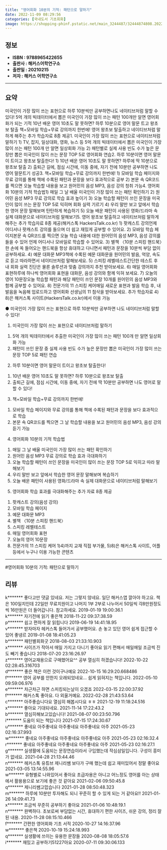 ```yaml
---
title: "영어회화 10분의 기적: 패턴으로 말하기"
date: 2022-11-09 08:29:56
categories: [국내도서 기초회화]
image: https://shopping-phinf.pstatic.net/main_3244487/32444874808.20221019142335.jpg
---
```


## **정보**

- **ISBN : 9788965422655**
- **출판사 : 해커스어학연구소**
- **출판일 : 20210215**
- **저자 : 해커스 어학연구소**

------



## **요약**

미국인이 가장 많이 쓰는 표현으로 하루 10분씩만 공부하면나도 네이티브처럼 말할 수 있다!  5억 개의 빅데이터에서 뽑은 미국인이 가장 많이 쓰는 패턴 100개만 알면 영어회화가 되는 기적 10년 배운 영어 10초도 말 못하면? 하루 10분으로 영어 말문 트고 왕초보 탈출 책+모바일 학습+무료 강의까지 한번에! 영어 왕초보 탈출하고 네이티브처럼 말하게 해주는 추가 학습자료 8종 제공1. 미국인이 가장 많이 쓰는 표현으로 네이티브처럼 말하기 1) TV, 잡지, 일상대화, 영화, 뉴스 등 5억 개의 빅데이터에서 뽑은 미국인이 가장 많이 쓰는 패턴 100개 만 알면 일상회화 가능 2) 패턴별로 실제 사용 빈도 수가 높은 문장만 뽑은 미국인이 많이 쓰는 문장 TOP 5로 영어회화 연습2. 하루 10분이면 영어 말문이 트이고 왕초보 탈출한다! 1) 10년 배운 영어 10초도 말 못하면? 하루에 딱 10분으로 왕초보 탈출 2) 출퇴근 길에, 점심 시간에, 이동 중에, 자기 전에 10분만 공부하면 나도 영어 말문트기 성공3. 책+모바일 학습+무료 강의까지 한번에! 1) 모바일 학습 페이지와 무료 강의를 통해 책에 수록된 패턴과 문장을 보다 효과적으로 공부 2) 본문 속 QR코드를 찍으면 오늘 학습할 내용을 보고 원어민의 음성 MP3, 음성 강의 청취 가능4. 영어회화 10분의 기적 학습법1) 매일 그 날 배울 미국인이 가장 많이 쓰는 패턴 확인하기 2) 원어민 음성 MP3  무료 강의로 학습 효과 높이기 3) 오늘 학습할 패턴이 쓰인 문장을 미국인이 많이 쓰는 문장 TOP 5로 익히며 회화 실력 기르기 4) 우리 말만 보고 앞에서 학습한 영어 문장 말해보며 탄탄하게 복습하기 5) 오늘 배운 패턴이 사용된 영화/드라마 속 실제 대화문으로 네이티브처럼 말해보기5. 영어 왕초보 탈출하고 네이티브처럼 말하게 해주는 추가 학습자료 8종 제공(해커스톡 HackersTalk.co.kr) 1) 팟캐스트 강의언제 어디서나 팟캐스트 강의를 들으며 더 쉽고 재밌게 공부할 수 있어요. 2) 모바일 학습 페이지본문 속 QR코드를 찍으면 오늘 학습 내용에 대한 원어민의 음성 MP3, 음성 강의를 들을 수 있어 언제 어디서나 모바일로 학습할 수 있어요.  3) 별책 〈10분 스피킹 핸드북〉한 손에 쏙 들어오는 핸드북을 항상 휴대하고 다니면서 패턴과 문장을 10분씩 부담 없이 공부하세요.  4) 예문  대화문 MP3책에 수록된 예문  대화문을 원어민의 발음, 억양, 속도로 듣고 따라하면서 네이티브처럼 말해보세요. 5) 스피킹 레벨테스트간단한 테스트 후 내 회화 실력 진단은 물론 솔루션과 맞춤 강의까지 추천 받아보세요.  6) 매일 영어회화 표현하루에 하나씩 영어회화 표현을 대화문, 음성 강의와 함께 익혀 보세요. 7) 오늘의 영어 10문장오늘 학습할 패턴과 해당 패턴이 쓰인 문장 10개를 원어민의 음성 MP3와 함께 공부할 수 있어요. 8) 전문가의 11 스피킹 케어매일 새로운 표현과 발음 학습 후, 내 발음을 녹음해 업로드하고 영어회화 선생님의 11 첨삭을 받아보세요. 추가 학습자료 4)  8)은 해커스톡 사이트(HackersTalk.co.kr)에서 이용 가능

● 미국인이 가장 많이 쓰는 표현으로 하루 10분씩만 공부하면
나도 네이티브처럼 말할 수 있다!
 
1. 미국인이 가장 많이 쓰는 표현으로 네이티브처럼 말하기
 1) 5억 개의 빅데이터에서 추출한 미국인이 가장 많이 쓰는 패턴 100개 만 알면 일상회화 가능
 2) 패턴이 쓰인 문장 중 실제 사용 빈도 수가 높은 문장만 뽑은 미국인이 가장 많이 쓰는 문장 TOP 5로 패턴 연습
 
2. 하루 10분이면 영어 말문이 트이고 왕초보 탈출한다!
 1) 10년 배운 영어 10초도 말 못하면? 하루 10분으로 왕초보 탈출
 2) 출퇴근 길에, 점심 시간에, 이동 중에, 자기 전에 딱 10분만 공부하면 나도 영어로 말할 수 있다!
 
3. 책+모바일 학습+무료 강의까지 한번에!
 1) 모바일 학습 페이지와 무료 강의를 통해 책에 수록된 패턴과 문장을 보다 효과적으로 학습
 2) 본문 속 QR코드를 찍으면 그 날 학습할 내용을 보고 원어민의 음성 MP3, 음성 강의 듣기 가능
 
4. 영어회화 10분의 기적 학습법
 1) 매일 그 날 배울 미국인이 가장 많이 쓰는 패턴 확인하기
 2) 원어민 음성 MP3  무료 강의로 학습 효과 극대화하기
 3) 오늘 학습할 패턴이 쓰인 문장을 미국인이 많이 쓰는 문장 TOP 5로 익히고 따라 말해보기
 4) 우리 말만 보고 앞에서 학습한 영어 문장 말해보며 복습하기
 5) 오늘 배운 패턴이 사용된 영화/드라마 속 실제 대화문으로 네이티브처럼 말해보기
 
5. 영어회화 학습 효과를 극대화해주는 추가 자료 8종 제공
 1) 팟캐스트 강의(음성 강의)
 2) 모바일 학습 페이지
 3) 예문  대화문 MP3
 4) 별책 〈10분 스피킹 핸드북〉
 5) 스피킹 레벨테스트
 6) 매일 영어회화 표현
 7) 오늘의 영어 10문장
 8) 전문가의 11 스피킹 케어
  1)4)까지 교재 직접 부가물, 5)8)은 해커스톡 사이트, 어플 등에서 누구나 이용 가능한 콘텐츠



------

#영어회화 10분의 기적: 패턴으로 말하기


## **리뷰** 

  k******* 좋다고만 댓글 있네요.
저는 그렇지 않네요. 일단 해커스앱 깔아야 하고요.
책은 100일치인데 22일만 무료치원이고
나머지 1부 2부로 나누어서 50일씩 각8만원정도씩
16만원은 더 들어갑니다. 참고하세요. 2019-01-19 19:00:36.1 <br/>  k******* 자기전에 읽기 좋은책 2018-11-22 09:37:38.59 <br/>  p******* 쉽고 편하게  잘 읽힙니다 2019-06-19 14:41:18.95 <br/>  v******* 받자마자 헤커스톡 들어가서 공부했어요.
손 놓고 있던 영어
쉽게 접근할 수 있어 좋넹르 2019-01-08 18:41:05.23 <br/>  b******* 패턴별회화굿 2018-08-03 21:33:10.903 <br/>  x******* 사이즈가 작아서 매일 가지고 다니기 좋아요
읽기 편해서 매일매일 조금씩 진도 빼기 좋습니다 2018-07-20 23:16:26.97 <br/>  z******* 영어교재용으로 구매했어요^^
공부 열심히 하겠습니다! 2022-10-22 02:28:45.316703 <br/>  d******* 좋은 책은 이런 것이구나예요 2022-10-15 16:29:20.668486 <br/>  f******* 영어 공부를  안한지 오래되었네요... 쉽게 읽혀지는 책입니다. 2022-05-10 09:59:06.976 <br/>  e******* 차근차근 하면 스피킹되는날이 오겠죠 2022-03-15 22:00:37.92 <br/>  f******* 해커스톡 좋아요. 다 외울거예요. 2022-02-28 21:43:53.64 <br/>  c******* 아주좋습니다요 열심히 해봅시다요 ㅎㅎ 2021-12-19 11:18:24.516 <br/>  x******* 좋아요 기대되네요. 2021-11-14 17:22:43.2 <br/>  b******* 열심히해보고있습니다! 2021-08-07 00:23:50.796 <br/>  i******* 도움이 되는 책입니다 2021-07-15 17:24:30.67 <br/>  u******* 좋네요 아주좋네요 아주좋네요 아주좋네요 아주 2021-05-23 02:16:37.993 <br/>  w******* 좋네요 아주좋네요 아주좋네요 아주좋네요 아주 2021-05-23 02:16:32.4 <br/>  r******* 좋네요 아주좋네요 아주좋네요 아주좋네요 아주 2021-05-23 02:16:27.1 <br/>  g******* 실생활에 도움되는 문장연습이라서 구입했는데 작심삼일입니다.
구성이 흥미가 없네요. 2021-04-28 21:13:44.46 <br/>  n******* 헤커스톡 유튜브 제니리쌤 보다가 구매 했는데 쉽고 재미있어서 정말 좋아요 2021-03-05 13:14:55.96 <br/>  w******* 유형별로 나와있어서 좋아요 초급자용은 아니고 어느정도 영어를 아는 상태에서 활용용으로 보기에 좋은 것 같아요 2021-02-06 09:50:45.8 <br/>  q******* 제니리쌤고맙습니다 2021-01-28 08:50:48.323 <br/>  m******* 하루에 10분만 투자해도 되니 꾸준히 할 수 있게 되는 거 같아요!! 2021-01-26 14:09:41.73 <br/>  x******* 조금씩 꾸준히 공부하기 좋아요 2021-01-06 10:48:19.1 <br/>  n******* 완벽하다. 초보로써 부담없는 시간, 휴대하기 편한 사이즈, 쉬운 강의, 정리 잘된 내용. 2020-11-28 08:15:10.466 <br/>  f******* 간편한 영어회화 기초 서적 2020-10-27 14:16:37.96 <br/>  w******* 좋은책 2020-10-19 15:24:18.993 <br/>  q******* 실생활에 쓰이는 유용한 문장들 2020-08-08 18:05:57.6 <br/>  i******* 재밌고 공부하기51227아요 2020-07-11 09:30:06.133 <br/>